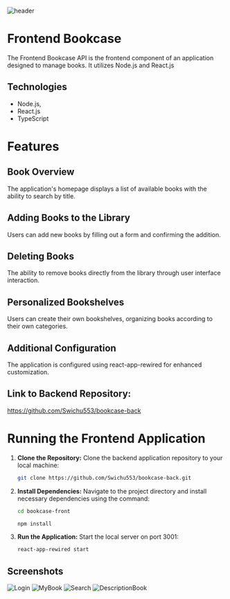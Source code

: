 ![header](https://github.com/Swichu553/bookcase-back/assets/142433450/7aa16609-ecce-4ff4-a779-12300a174c17)
# Frontend Bookcase 

The Frontend Bookcase API is the frontend component of an application designed to manage books. It utilizes Node.js and React.js

## Technologies
- Node.js,
- React.js
- TypeScript

# Features

## Book Overview
The application's homepage displays a list of available books with the ability to search by title.

## Adding Books to the Library
Users can add new books by filling out a form and confirming the addition.

## Deleting Books
The ability to remove books directly from the library through user interface interaction.

## Personalized Bookshelves
Users can create their own bookshelves, organizing books according to their own categories.

## Additional Configuration
The application is configured using react-app-rewired for enhanced customization.

## Link to Backend Repository:
https://github.com/Swichu553/bookcase-back

# Running the Frontend Application

1. **Clone the Repository:**
   Clone the backend application repository to your local machine:
   ```bash
   git clone https://github.com/Swichu553/bookcase-back.git
   ```
2. **Install Dependencies:**
   Navigate to the project directory and install necessary dependencies using the command:
   ```bash
   cd bookcase-front
   ```
   ```bash
   npm install
   ```
   
3. **Run the Application:**
   Start the local server on port 3001:
   ```bash
   react-app-rewired start
   ```

## Screenshots
![Login](https://github.com/Swichu553/bookcase-back/assets/142433450/c39e7111-d70d-46f9-b8e1-499e56dbd557)
![MyBook](https://github.com/Swichu553/bookcase-back/assets/142433450/6b171fc7-f5f3-4cda-ae5e-ae366cd43433)
![Search](https://github.com/Swichu553/bookcase-back/assets/142433450/494cb72a-aae2-414e-a1c4-e108ce81e052)
![DescriptionBook](https://github.com/Swichu553/bookcase-back/assets/142433450/df652d28-ccb3-45c1-aaeb-8fe085f75779)

